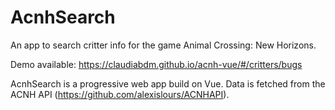 # AcnhSearch

An app to search critter info for the game Animal Crossing: New Horizons.

Demo available: https://claudiabdm.github.io/acnh-vue/#/critters/bugs

AcnhSearch is a progressive web app build on Vue. 
Data is fetched from the ACNH API (https://github.com/alexislours/ACNHAPI).
